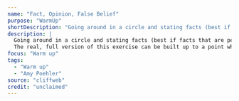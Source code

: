 ```yaml
---
name: "Fact, Opinion, False Belief"
purpose: "WarmUp"
shortDescription: "Going around in a circle and stating facts (best if facts that are personal to you i.e. \u201cI am a man/woman,\u201d \u201cI am blank years old.\u201d Then change statements to opinions you really hold i.e. \u201cI like to eat pasta,\u201d etc. Then change to beliefs or opinions that you don\u2019t actually believe, but you state them with just as much as sincerity as true opinions i.e. \u201cI think murder is ok if you are really pissed off,\u201d etc. The real, full version of this exercise can be built up to a point where the performers continually walk around the room, speak in any order and the instructor can change the category between fact, opinion and false belief at any time"
description: |
  Going around in a circle and stating facts (best if facts that are personal to you i.e. “I am a man/woman,” “I am blank years old.” Then change statements to opinions you really hold i.e. “I like to eat pasta,” etc. Then change to beliefs or opinions that you don’t actually believe, but you state them with just as much as sincerity as true opinions i.e. “I think murder is ok if you are really pissed off,” etc.
  The real, full version of this exercise can be built up to a point where the performers continually walk around the room, speak in any order and the instructor can change the category between fact, opinion and false belief at any time
focus: "Warm up"
tags:
  - "Warm up"
  - "Amy Poehler"
source: "cliffweb"
credit: "unclaimed"
---
```


